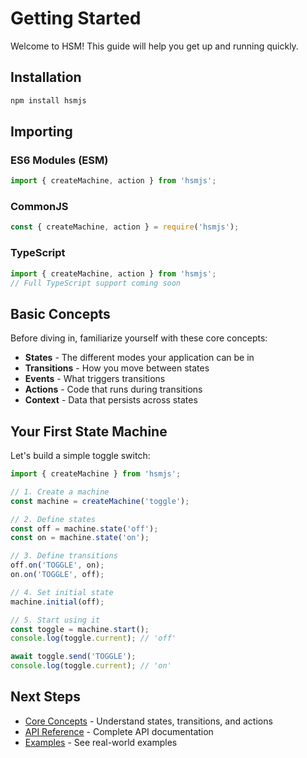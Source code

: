 # Getting Started

Welcome to HSM! This guide will help you get up and running quickly.

## Installation

```bash
npm install hsmjs
```

## Importing

### ES6 Modules (ESM)

```javascript
import { createMachine, action } from 'hsmjs';
```

### CommonJS

```javascript
const { createMachine, action } = require('hsmjs');
```

### TypeScript

```typescript
import { createMachine, action } from 'hsmjs';
// Full TypeScript support coming soon
```

## Basic Concepts

Before diving in, familiarize yourself with these core concepts:

- **States** - The different modes your application can be in
- **Transitions** - How you move between states
- **Events** - What triggers transitions
- **Actions** - Code that runs during transitions
- **Context** - Data that persists across states

## Your First State Machine

Let's build a simple toggle switch:

```javascript
import { createMachine } from 'hsmjs';

// 1. Create a machine
const machine = createMachine('toggle');

// 2. Define states
const off = machine.state('off');
const on = machine.state('on');

// 3. Define transitions
off.on('TOGGLE', on);
on.on('TOGGLE', off);

// 4. Set initial state
machine.initial(off);

// 5. Start using it
const toggle = machine.start();
console.log(toggle.current); // 'off'

await toggle.send('TOGGLE');
console.log(toggle.current); // 'on'
```

## Next Steps

- [Core Concepts](./concepts.md) - Understand states, transitions, and actions
- [API Reference](./api.md) - Complete API documentation
- [Examples](./examples/) - See real-world examples